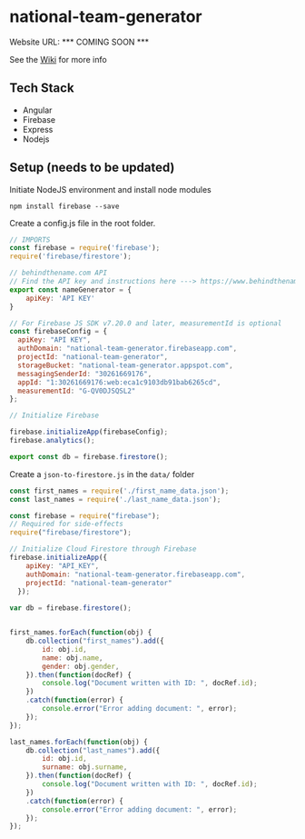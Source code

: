 # national-team-generator

<p>Website URL: *** COMING SOON ***</p>
<p>See the <a href="https://github.com/maxkarnold/national-team-generator/wiki">Wiki</a> for more info</p>

## Tech Stack
* Angular
* Firebase
* Express
* Nodejs

## Setup (needs to be updated)
Initiate NodeJS environment and install node modules
<br>
```
npm install firebase --save
```

Create a config.js file in the root folder.

```javascript
// IMPORTS
const firebase = require('firebase');
require('firebase/firestore');

// behindthename.com API
// Find the API key and instructions here ---> https://www.behindthename.com/api/help.php
export const nameGenerator = {
    apiKey: 'API KEY'
}

// For Firebase JS SDK v7.20.0 and later, measurementId is optional
const firebaseConfig = {
  apiKey: "API KEY",
  authDomain: "national-team-generator.firebaseapp.com",
  projectId: "national-team-generator",
  storageBucket: "national-team-generator.appspot.com",
  messagingSenderId: "30261669176",
  appId: "1:30261669176:web:eca1c9103db91bab6265cd",
  measurementId: "G-QV0DJSQSL2"
};

// Initialize Firebase

firebase.initializeApp(firebaseConfig);
firebase.analytics();

export const db = firebase.firestore();
```

Create a `json-to-firestore.js` in the `data/` folder

```javascript
const first_names = require('./first_name_data.json');
const last_names = require('./last_name_data.json');

const firebase = require("firebase");
// Required for side-effects
require("firebase/firestore");

// Initialize Cloud Firestore through Firebase
firebase.initializeApp({
    apiKey: "API_KEY",
    authDomain: "national-team-generator.firebaseapp.com",
    projectId: "national-team-generator"
  });
  
var db = firebase.firestore();


first_names.forEach(function(obj) {
    db.collection("first_names").add({
        id: obj.id,
        name: obj.name,
        gender: obj.gender,
    }).then(function(docRef) {
        console.log("Document written with ID: ", docRef.id);
    })
    .catch(function(error) {
        console.error("Error adding document: ", error);
    });
});

last_names.forEach(function(obj) {
    db.collection("last_names").add({
        id: obj.id,
        surname: obj.surname,
    }).then(function(docRef) {
        console.log("Document written with ID: ", docRef.id);
    })
    .catch(function(error) {
        console.error("Error adding document: ", error);
    });
});
```


